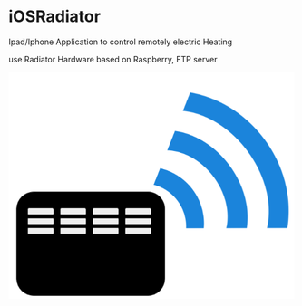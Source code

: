 # iOSRadiator 
Ipad/Iphone Application to control remotely electric Heating

use Radiator Hardware based on Raspberry, FTP server

![Icon](Radiator.png)

